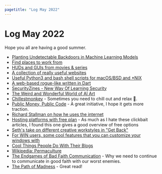 ```yaml
---
pagetitle: "Log May 2022"
---
```


# Log May 2022

Hope you all are having a good summer.

- [Planting Undetectable Backdoors in Machine Learning Models](https://arxiv.org/pdf/2204.06974.pdf)
- [Find places to work from](https://workmode.co/)
- [HUDs and GUIs from movies & series](https://www.hudsandguis.com/)
- [A collection of really useful websites](https://www.insanelyusefulwebsites.com/)
- [Useful Python3 and bash shell scripts for macOS/BSD and \*NIX](https://github.com/yukondude/Scripnix)
- [A web-based rogue-like written in Dart](https://github.com/munificent/hauberk)
- [SecurityZines - New Way Of Learning Security](https://securityzines.com/)
- [The Weird and Wonderful World of AI Art](https://jxmo.notion.site/The-Weird-and-Wonderful-World-of-AI-Art-b9615a2e7278435b98380ff81ae1cf09)
- [Chillestmonkey](http://chillestmonkey.com/) - Sometimes you need to chill out and relax 🦧.
- [Public Money, Public Code](https://publiccode.eu/) - A great initiative, I hope it gets more traction.
- [Richard Stallman on how he uses the internet](https://stallman.org/stallman-computing.html#internetuse)
- [Hosting platforms with free plan](https://stackdiary.com/free-hosting-for-developers/) - As much as I hate these clickbait articles, I found this one gives a good overview of free options
- [Seth's take on different creative workstyles in "Get Back"](https://seths.blog/2022/05/half-baked/)
- [For WIN users, some cool features that you can customize your windows with](https://www.fourth-wall.co.uk/post/powertoys-11-awesome-features-microsoft-won-t-add-to-windows)
- [Cool Things People Do With Their Blogs](https://brainbaking.com/post/2022/04/cool-things-people-do-with-their-blogs/)
- [Wikipedia: Permaculture](https://en.wikipedia.org/wiki/Permaculture)
- [The Endgames of Bad Faith Communication](https://consilienceproject.org/endgames-of-bad-communication/) - Why we need to continue to communicate in good faith with our worst enemies.
- [The Path of Madness](https://brandur.org/nanoglyphs/029-path-of-madness) - Great read!
